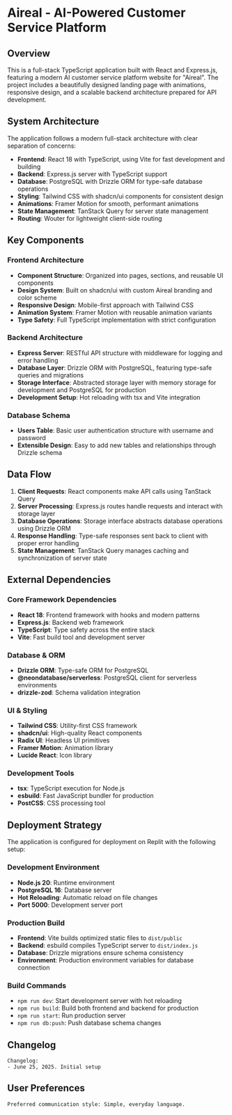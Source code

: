 # Aireal - AI-Powered Customer Service Platform

## Overview

This is a full-stack TypeScript application built with React and Express.js, featuring a modern AI customer service platform website for "Aireal". The project includes a beautifully designed landing page with animations, responsive design, and a scalable backend architecture prepared for API development.

## System Architecture

The application follows a modern full-stack architecture with clear separation of concerns:

- **Frontend**: React 18 with TypeScript, using Vite for fast development and building
- **Backend**: Express.js server with TypeScript support
- **Database**: PostgreSQL with Drizzle ORM for type-safe database operations
- **Styling**: Tailwind CSS with shadcn/ui components for consistent design
- **Animations**: Framer Motion for smooth, performant animations
- **State Management**: TanStack Query for server state management
- **Routing**: Wouter for lightweight client-side routing

## Key Components

### Frontend Architecture
- **Component Structure**: Organized into pages, sections, and reusable UI components
- **Design System**: Built on shadcn/ui with custom Aireal branding and color scheme
- **Responsive Design**: Mobile-first approach with Tailwind CSS
- **Animation System**: Framer Motion with reusable animation variants
- **Type Safety**: Full TypeScript implementation with strict configuration

### Backend Architecture
- **Express Server**: RESTful API structure with middleware for logging and error handling
- **Database Layer**: Drizzle ORM with PostgreSQL, featuring type-safe queries and migrations
- **Storage Interface**: Abstracted storage layer with memory storage for development and PostgreSQL for production
- **Development Setup**: Hot reloading with tsx and Vite integration

### Database Schema
- **Users Table**: Basic user authentication structure with username and password
- **Extensible Design**: Easy to add new tables and relationships through Drizzle schema

## Data Flow

1. **Client Requests**: React components make API calls using TanStack Query
2. **Server Processing**: Express.js routes handle requests and interact with storage layer
3. **Database Operations**: Storage interface abstracts database operations using Drizzle ORM
4. **Response Handling**: Type-safe responses sent back to client with proper error handling
5. **State Management**: TanStack Query manages caching and synchronization of server state

## External Dependencies

### Core Framework Dependencies
- **React 18**: Frontend framework with hooks and modern patterns
- **Express.js**: Backend web framework
- **TypeScript**: Type safety across the entire stack
- **Vite**: Fast build tool and development server

### Database & ORM
- **Drizzle ORM**: Type-safe ORM for PostgreSQL
- **@neondatabase/serverless**: PostgreSQL client for serverless environments
- **drizzle-zod**: Schema validation integration

### UI & Styling
- **Tailwind CSS**: Utility-first CSS framework
- **shadcn/ui**: High-quality React components
- **Radix UI**: Headless UI primitives
- **Framer Motion**: Animation library
- **Lucide React**: Icon library

### Development Tools
- **tsx**: TypeScript execution for Node.js
- **esbuild**: Fast JavaScript bundler for production
- **PostCSS**: CSS processing tool

## Deployment Strategy

The application is configured for deployment on Replit with the following setup:

### Development Environment
- **Node.js 20**: Runtime environment
- **PostgreSQL 16**: Database server
- **Hot Reloading**: Automatic reload on file changes
- **Port 5000**: Development server port

### Production Build
- **Frontend**: Vite builds optimized static files to `dist/public`
- **Backend**: esbuild compiles TypeScript server to `dist/index.js`
- **Database**: Drizzle migrations ensure schema consistency
- **Environment**: Production environment variables for database connection

### Build Commands
- `npm run dev`: Start development server with hot reloading
- `npm run build`: Build both frontend and backend for production
- `npm run start`: Run production server
- `npm run db:push`: Push database schema changes

## Changelog

```
Changelog:
- June 25, 2025. Initial setup
```

## User Preferences

```
Preferred communication style: Simple, everyday language.
```